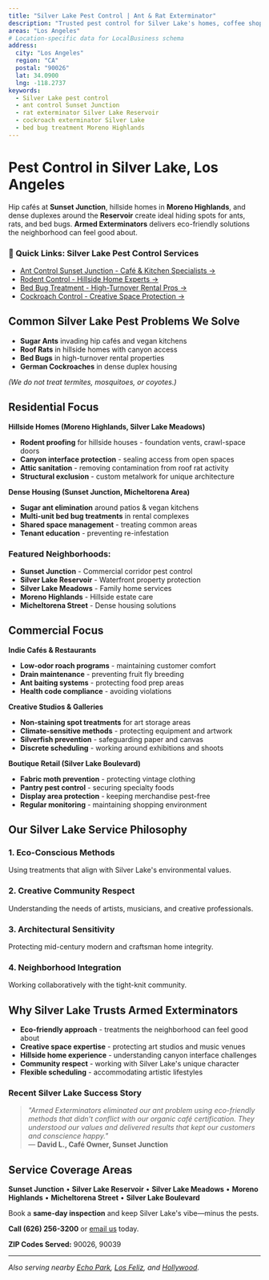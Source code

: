 ```yaml
---
title: "Silver Lake Pest Control | Ant & Rat Exterminator"
description: "Trusted pest control for Silver Lake's homes, coffee shops, and creative workspaces. Ant removal, rodent proofing, roach treatments."
areas: "Los Angeles"
# Location-specific data for LocalBusiness schema
address:
  city: "Los Angeles"
  region: "CA"
  postal: "90026"
  lat: 34.0900
  lng: -118.2737
keywords:
  - Silver Lake pest control
  - ant control Sunset Junction
  - rat exterminator Silver Lake Reservoir
  - cockroach exterminator Silver Lake
  - bed bug treatment Moreno Highlands
---
```


# Pest Control in **Silver Lake, Los Angeles**

Hip cafés at **Sunset Junction**, hillside homes in **Moreno Highlands**, and dense duplexes around the **Reservoir** create ideal hiding spots for ants, rats, and bed bugs. **Armed Exterminators** delivers eco-friendly solutions the neighborhood can feel good about.

<div class="location-services-box">
<h3>🎯 Quick Links: Silver Lake Pest Control Services</h3>
<ul>
<li><a href="/ant-control-silver-lake/">Ant Control Sunset Junction - Café & Kitchen Specialists <span class="arrow">→</span></a></li>
<li><a href="/rodent-control-silver-lake/">Rodent Control - Hillside Home Experts <span class="arrow">→</span></a></li>
<li><a href="/bed-bug-treatment-silver-lake/">Bed Bug Treatment - High-Turnover Rental Pros <span class="arrow">→</span></a></li>
<li><a href="/roach-control-silver-lake/">Cockroach Control - Creative Space Protection <span class="arrow">→</span></a></li>
</ul>
</div>

## Common Silver Lake Pest Problems We Solve

- **Sugar Ants** invading hip cafés and vegan kitchens
- **Roof Rats** in hillside homes with canyon access
- **Bed Bugs** in high-turnover rental properties
- **German Cockroaches** in dense duplex housing

*(We do not treat termites, mosquitoes, or coyotes.)*

## Residential Focus

**Hillside Homes (Moreno Highlands, Silver Lake Meadows)**
* **Rodent proofing** for hillside houses - foundation vents, crawl-space doors  
* **Canyon interface protection** - sealing access from open spaces
* **Attic sanitation** - removing contamination from roof rat activity
* **Structural exclusion** - custom metalwork for unique architecture

**Dense Housing (Sunset Junction, Micheltorena Area)**
* **Sugar ant elimination** around patios & vegan kitchens  
* **Multi-unit bed bug treatments** in rental complexes
* **Shared space management** - treating common areas
* **Tenant education** - preventing re-infestation

### Featured Neighborhoods:
* **Sunset Junction** - Commercial corridor pest control
* **Silver Lake Reservoir** - Waterfront property protection
* **Silver Lake Meadows** - Family home services
* **Moreno Highlands** - Hillside estate care
* **Micheltorena Street** - Dense housing solutions

## Commercial Focus

**Indie Cafés & Restaurants**  
* **Low-odor roach programs** - maintaining customer comfort
* **Drain maintenance** - preventing fruit fly breeding
* **Ant baiting systems** - protecting food prep areas
* **Health code compliance** - avoiding violations

**Creative Studios & Galleries**  
* **Non-staining spot treatments** for art storage areas
* **Climate-sensitive methods** - protecting equipment and artwork
* **Silverfish prevention** - safeguarding paper and canvas
* **Discrete scheduling** - working around exhibitions and shoots

**Boutique Retail (Silver Lake Boulevard)**
* **Fabric moth prevention** - protecting vintage clothing
* **Pantry pest control** - securing specialty foods
* **Display area protection** - keeping merchandise pest-free
* **Regular monitoring** - maintaining shopping environment

## Our Silver Lake Service Philosophy

### 1. **Eco-Conscious Methods**
Using treatments that align with Silver Lake's environmental values.

### 2. **Creative Community Respect**
Understanding the needs of artists, musicians, and creative professionals.

### 3. **Architectural Sensitivity**
Protecting mid-century modern and craftsman home integrity.

### 4. **Neighborhood Integration**
Working collaboratively with the tight-knit community.

## Why Silver Lake Trusts Armed Exterminators

* **Eco-friendly approach** - treatments the neighborhood can feel good about
* **Creative space expertise** - protecting art studios and music venues
* **Hillside home experience** - understanding canyon interface challenges
* **Community respect** - working with Silver Lake's unique character
* **Flexible scheduling** - accommodating artistic lifestyles

### Recent Silver Lake Success Story

> *"Armed Exterminators eliminated our ant problem using eco-friendly methods that didn't conflict with our organic café certification. They understood our values and delivered results that kept our customers and conscience happy."*  
> — **David L., Café Owner, Sunset Junction**

## Service Coverage Areas

**Sunset Junction** • **Silver Lake Reservoir** • **Silver Lake Meadows** • **Moreno Highlands** • **Micheltorena Street** • **Silver Lake Boulevard**

Book a **same-day inspection** and keep Silver Lake's vibe—minus the pests.

**Call (626) 256-3200** or [email us](mailto:armedex@sbcglobal.net) today.

**ZIP Codes Served:** 90026, 90039

---

*Also serving nearby [Echo Park](/locations/echo-park/), [Los Feliz](/locations/los-feliz/), and [Hollywood](/locations/hollywood/).*